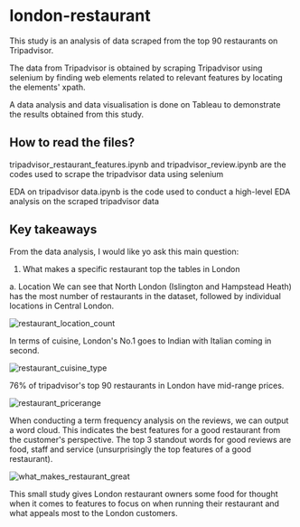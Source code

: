 # london-restaurant
This study is an analysis of data scraped from the top 90 restaurants on Tripadvisor. 

The data from Tripadvisor is obtained by scraping Tripadvisor using selenium by finding web elements related to relevant features by locating the elements' xpath. 

A data analysis and data visualisation is done on Tableau to demonstrate the results obtained from this study. 

## How to read the files?
tripadvisor_restaurant_features.ipynb and tripadvisor_review.ipynb are the codes used to scrape the tripadvisor data using selenium

EDA on tripadvisor data.ipynb is the code used to conduct a high-level EDA analysis on the scraped tripadvisor data

## Key takeaways
From the data analysis, I would like yo ask this main question:
1. What makes a specific restaurant top the tables in London

a. Location
We can see that North London (Islington and Hampstead Heath) has the most number of restaurants in the dataset, followed by individual locations in Central London. 

![restaurant_location_count](https://user-images.githubusercontent.com/32938429/210211964-f6c6a8b9-01e2-425e-8636-bd8e52d4edf6.PNG)

In terms of cuisine, London's No.1 goes to Indian with Italian coming in second. 

![restaurant_cuisine_type](https://user-images.githubusercontent.com/32938429/210211933-1a637204-b759-4dc0-86d9-acc5f91f3ffd.PNG)

76% of tripadvisor's top 90 restaurants in London have mid-range prices. 

![restaurant_pricerange](https://user-images.githubusercontent.com/32938429/210211927-d5041330-1614-4183-8fba-1b4a835fee05.PNG)

When conducting a term frequency analysis on the reviews, we can output a word cloud. This indicates the best features for a good restaurant from the customer's perspective. The top 3 standout words for good reviews are food, staff and service (unsurprisingly the top features of a good restaurant).

![what_makes_restaurant_great](https://user-images.githubusercontent.com/32938429/210211920-97b76fb0-c1d5-4779-acd5-5e4006fffb0a.PNG)

This small study gives London restaurant owners some food for thought when it comes to features to focus on when running their restaurant and what appeals most to the London customers. 
